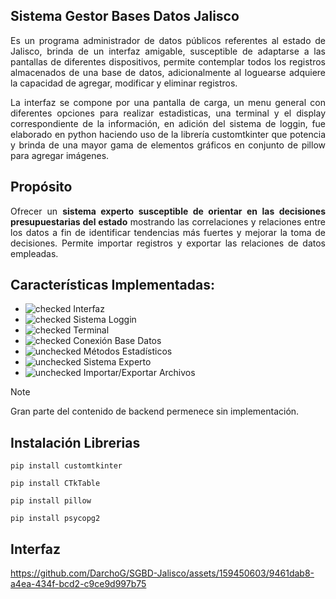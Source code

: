 ## **Sistema Gestor Bases Datos Jalisco**

<p align="justify">
Es un programa administrador de datos públicos referentes al estado de Jalisco, brinda de un interfaz amigable, susceptible de adaptarse a las pantallas de diferentes dispositivos, permite contemplar todos los registros almacenados de una base de datos, adicionalmente al loguearse adquiere la capacidad de agregar, modificar y eliminar registros.
</p>

<p align="justify">
La interfaz se compone por una pantalla de carga, un menu general con diferentes opciones para realizar estadisticas, una terminal y el display correspondiente de la información, en adición del sistema de loggin, fue elaborado en python haciendo uso de la librería customtkinter que potencia y brinda de una mayor gama de elementos gráficos en conjunto de pillow para agregar imágenes.
</p>

## Propósito

<p align="justify">
Ofrecer un <b>sistema experto susceptible de orientar en las decisiones presupuestarias del estado</b> mostrando las correlaciones y relaciones entre los datos a fin de identificar tendencias más fuertes y mejorar la toma de decisiones. Permite importar registros y exportar las relaciones de datos empleadas.
</p>


## Características Implementadas:

- ![checked](https://img.shields.io/badge/Completado-%23FFD422?style=flat-square) Interfaz
- ![checked](https://img.shields.io/badge/Completado-%23FFD422?style=flat-square) Sistema Loggin
- ![checked](https://img.shields.io/badge/Completado-%23FFD422?style=flat-square) Terminal
- ![checked](https://img.shields.io/badge/Completado-%23FFD422?style=flat-square) Conexión Base Datos
- ![unchecked](https://img.shields.io/badge/Pendiente-lightgrey?style=flat-square) Métodos Estadísticos
- ![unchecked](https://img.shields.io/badge/Pendiente-lightgrey?style=flat-square) Sistema Experto
- ![unchecked](https://img.shields.io/badge/Pendiente-lightgrey?style=flat-square) Importar/Exportar Archivos
  
> [!NOTE]
> Gran parte del contenido de backend permenece sin implementación.

## Instalación Librerias

```
pip install customtkinter

pip install CTkTable

pip install pillow

pip install psycopg2
```

## Interfaz

https://github.com/DarchoG/SGBD-Jalisco/assets/159450603/9461dab8-a4ea-434f-bcd2-c9ce9d997b75
